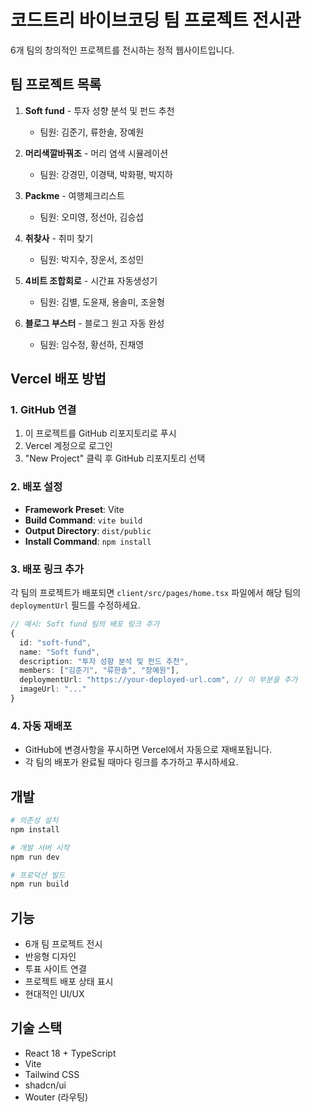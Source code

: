 # 코드트리 바이브코딩 팀 프로젝트 전시관

6개 팀의 창의적인 프로젝트를 전시하는 정적 웹사이트입니다.

## 팀 프로젝트 목록

1. **Soft fund** - 투자 성향 분석 및 펀드 추천
   - 팀원: 김준기, 류한솔, 장예원

2. **머리색깔바꿔조** - 머리 염색 시뮬레이션
   - 팀원: 강경민, 이경택, 박화평, 박지하

3. **Packme** - 여행체크리스트
   - 팀원: 오미영, 정선아, 김승섭

4. **취찾사** - 취미 찾기
   - 팀원: 박지수, 장운서, 조성민

5. **4비트 조합회로** - 시간표 자동생성기
   - 팀원: 김별, 도윤재, 용솔미, 조윤형

6. **블로그 부스터** - 블로그 원고 자동 완성
   - 팀원: 임수정, 황선하, 진채영

## Vercel 배포 방법

### 1. GitHub 연결
1. 이 프로젝트를 GitHub 리포지토리로 푸시
2. Vercel 계정으로 로그인
3. "New Project" 클릭 후 GitHub 리포지토리 선택

### 2. 배포 설정
- **Framework Preset**: Vite
- **Build Command**: `vite build`
- **Output Directory**: `dist/public`
- **Install Command**: `npm install`

### 3. 배포 링크 추가
각 팀의 프로젝트가 배포되면 `client/src/pages/home.tsx` 파일에서 해당 팀의 `deploymentUrl` 필드를 수정하세요.

```typescript
// 예시: Soft fund 팀의 배포 링크 추가
{
  id: "soft-fund",
  name: "Soft fund",
  description: "투자 성향 분석 및 펀드 추천",
  members: ["김준기", "류한솔", "장예원"],
  deploymentUrl: "https://your-deployed-url.com", // 이 부분을 추가
  imageUrl: "..."
}
```

### 4. 자동 재배포
- GitHub에 변경사항을 푸시하면 Vercel에서 자동으로 재배포됩니다.
- 각 팀의 배포가 완료될 때마다 링크를 추가하고 푸시하세요.

## 개발

```bash
# 의존성 설치
npm install

# 개발 서버 시작
npm run dev

# 프로덕션 빌드
npm run build
```

## 기능

- 6개 팀 프로젝트 전시
- 반응형 디자인
- 투표 사이트 연결
- 프로젝트 배포 상태 표시
- 현대적인 UI/UX

## 기술 스택

- React 18 + TypeScript
- Vite
- Tailwind CSS
- shadcn/ui
- Wouter (라우팅)